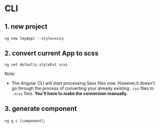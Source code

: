 # CLI

## 1. new project

`ng new [myApp] --style=scss`;

## 2. convert current App to scss

`ng set defaults.styleExt scss`

Note:

-   The Angular CLI will start processing Sass files now. However,it doesn't go through the process of converting your already existing `.css` files to `.scss` files. **You'll have to make the conversion manually.**

## 3. generate component

`ng g c [component]`;
